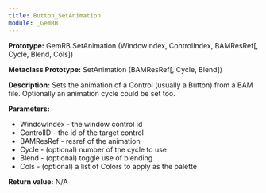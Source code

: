 ```yaml
---
title: Button_SetAnimation
module: _GemRB
---
```


**Prototype:** GemRB.SetAnimation (WindowIndex, ControlIndex, BAMResRef[, Cycle, Blend, Cols])

**Metaclass Prototype:** SetAnimation (BAMResRef[, Cycle, Blend])

**Description:**  Sets the animation of a Control (usually a Button) from 
a BAM file. Optionally an animation cycle could be set too.

**Parameters:** 
  * WindowIndex - the window control id
  * ControlID - the id of the target control
  * BAMResRef - resref of the animation
  * Cycle - (optional) number of the cycle to use
  * Blend - (optional) toggle use of blending
  * Cols - (optional) a list of Colors to apply as the palette

**Return value:** N/A
